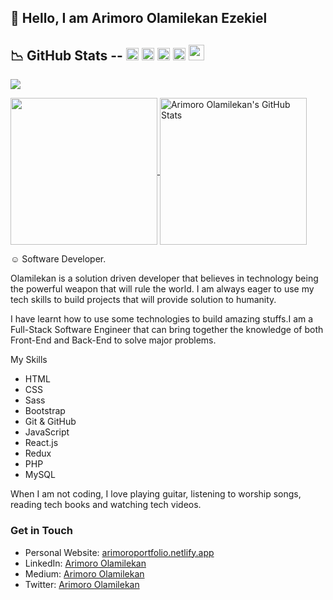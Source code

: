 ## 👋 Hello, I am Arimoro Olamilekan Ezekiel

##	&#x1F4C9; GitHub Stats -- [<img src='https://cdn.jsdelivr.net/npm/simple-icons@3.0.1/icons/linkedin.svg' alt='linkedin' height='20'>](https://www.linkedin.com/in/arimoroolamilekan/) [<img src='https://cdn.jsdelivr.net/npm/simple-icons@3.0.1/icons/instagram.svg' alt='instagram' height='20'>](https://www.instagram.com/arimoro_olamilekan/?hl=en/) [<img src='https://cdn.jsdelivr.net/npm/simple-icons@3.0.1/icons/twitter.svg' alt='twitter' height='20'>](https://twitter.com/TheCodeLord) [<img src='https://cdn.jsdelivr.net/npm/simple-icons@3.0.1/icons/icloud.svg' alt='website' height='20'>](https://dev.to/) [<img src='https://cdn.jsdelivr.net/npm/simple-icons@3.0.1/icons/dev-dot-to.svg' alt='website' height='25'>](https://dev.to/lexitar32)

![](https://visitor-badge.laobi.icu/badge?page_id=unclebay143)

<a href="https://github.com/Lexitar32/lexitar32">
  <img height="235px" align="center" src="https://github-readme-stats.vercel.app/api/top-langs/?username=Lexitar32&hide=java&title_color=ffffff&text_color=c9cacc&icon_color=2bbc8a&bg_color=1d1f21" />
</a>
<a href="https://github.com/Lexitar32/lexitar32">
  <img height="235px" align="center" src="https://github-readme-stats.vercel.app/api?username=Lexitar32&show_icons=true&line_height=27&count_private=true&title_color=ffffff&text_color=c9cacc&icon_color=2bbc8a&bg_color=1d1f21" alt="Arimoro Olamilekan's GitHub Stats" />
</a>  

<!--- My name is ##Arimoro Olamilekan Ezekiel##, and --->
&#x263A; Software Developer.

Olamilekan is a solution driven developer that believes in technology being the powerful weapon that will rule the world. I am always eager to use my tech skills to build projects that will provide solution to humanity.

I have learnt how to use some technologies to build amazing stuffs.I am a Full-Stack Software Engineer that can bring together the knowledge of both Front-End and Back-End to solve major problems.

My Skills
- HTML
- CSS
- Sass
- Bootstrap
- Git & GitHub
- JavaScript
- React.js
- Redux
- PHP
- MySQL

When I am not coding, I love playing guitar, listening to worship songs, reading tech books and watching tech videos. 

### Get in Touch
* Personal Website: [arimoroportfolio.netlify.app](https://arimoroportfolio.netlify.app/)
* LinkedIn: [Arimoro Olamilekan](https://www.linkedin.com/in/arimoroolamilekan/)
* Medium: [Arimoro Olamilekan](https://arimoroolamilekan1.medium.com/)
* Twitter: [Arimoro Olamilekan](https://twitter.com/TheCodeLord)
